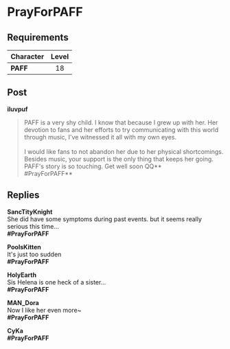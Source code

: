 # PrayForPAFF
## Requirements
|Character|Level|
|---------|:---:|
|**PAFF** | 18  |

## Post
**iluvpuf**<br>
> PAFF is a very shy child. I know that because I grew up with her. Her devotion to fans and her efforts to try communicating with this world through music, I've witnessed it all with my own eyes. <br>
> <br>
> I would like fans to not abandon her due to her physical shortcomings. Besides music, your support is the only thing that keeps her going.<br>
PAFF's story is so touching. Get well soon QQ**<br>
\#PrayForPAFF**
## Replies
**SancTityKnight**<br>
She did have some symptoms during past events. but it seems really serious this time...<br>
**\#PrayForPAFF**

**PoolsKitten**<br>
It's just too sudden<br>
**\#PrayForPAFF**

**HolyEarth**<br>
Sis Helena is one heck of a sister...<br>
**\#PrayForPAFF**

**MAN_Dora**<br>
Now I like her even more~<br>
**\#PrayForPAFF**

**CyKa**<br>
**\#PrayForPAFF**

